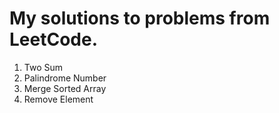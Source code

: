 # My solutions to problems from LeetCode.

1. Two Sum
2. Palindrome Number
3. Merge Sorted Array
4. Remove Element
